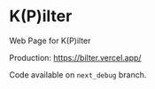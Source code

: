 # K(P)ilter
Web Page for K(P)ilter

Production: https://bilter.vercel.app/

Code available on ```next_debug``` branch.
